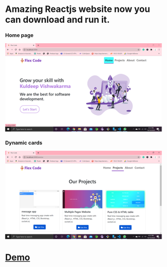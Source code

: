 # Amazing Reactjs website now you can download and run it. 

### Home page
![Image of Yaktocat](https://github.com/kuldeepvishwakarma05/flexcode/blob/master/home.PNG)

### Dynamic cards
![Image of Yaktocat](https://github.com/kuldeepvishwakarma05/flexcode/blob/master/pro.PNG)

# [Demo](https://kuldeepvishwakarma05.github.io/flexcode/)
